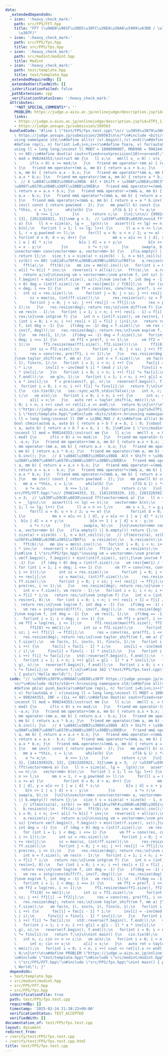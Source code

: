 ```yaml
---
data:
  _extendedDependsOn:
  - icon: ':heavy_check_mark:'
    path: src/FPS/FFT.hpp
    title: "FFT (\u9AD8\u901F\u30D5\u30FC\u30EA\u30A8\u5909\u63DB / \u7573\u307F\u8FBC\
      \u307F)"
  - icon: ':heavy_check_mark:'
    path: src/FPS/fps.hpp
    title: src/FPS/fps.hpp
  - icon: ':heavy_check_mark:'
    path: src/modint/modint.hpp
    title: Modint
  - icon: ':heavy_check_mark:'
    path: test/template.hpp
    title: test/template.hpp
  _extendedRequiredBy: []
  _extendedVerifiedWith: []
  _isVerificationFailed: false
  _pathExtension: cpp
  _verificationStatusIcon: ':heavy_check_mark:'
  attributes:
    '*NOT_SPECIAL_COMMENTS*': ''
    PROBLEM: https://judge.u-aizu.ac.jp/onlinejudge/description.jsp?id=ITP1_1_A
    links:
    - https://judge.u-aizu.ac.jp/onlinejudge/description.jsp?id=ITP1_1_A
    - https://judge.yosupo.jp/submission/269563
  bundledCode: "#line 1 \"test/FPS/fps.test.cpp\"\n// \u3059\u3079\u3066AC\u6E08\u307F\
    \ https://judge.yosupo.jp/submission/269563\n\n/*\n#include <bits/stdc++.h>\n\
    using namespace std;\n#define all(v) (v).begin(),(v).end()\n#define pb(a) push_back(a)\n\
    #define rep(i, n) for(int i=0;i<n;i++)\n#define foa(e, v) for(auto&& e : v)\n\
    using ll = long long;\nconst ll MOD7 = 1000000007, MOD998 = 998244353, INF = (1LL\
    \ << 60);\n#define dout(a) cout<<fixed<<setprecision(10)<<a<<endl;\n\nconst ll\
    \ mod = 998244353;\nstruct mm {\n   ll x;\n   mm(ll x_ = 0) : x(x_ % mod) {\n\
    \      if(x < 0) x += mod;\n   }\n   friend mm operator-(mm a) { return -a.x;\
    \ }\n   friend mm operator+(mm a, mm b) { return a.x + b.x; }\n   friend mm operator-(mm\
    \ a, mm b) { return a.x - b.x; }\n   friend mm operator*(mm a, mm b) { return\
    \ a.x * b.x; }\n   friend mm operator/(mm a, mm b) { return a * b.inv(); }\n \
    \  // 4 \u884C\u30B3\u30D4\u30DA  Alt + Shift + \u30AF\u30EA\u30C3\u30AF\u3067\
    \u8907\u6570\u30AB\u30FC\u30BD\u30EB\n   friend mm& operator+=(mm& a, mm b) {\
    \ return a = a.x + b.x; }\n   friend mm& operator-=(mm& a, mm b) { return a =\
    \ a.x - b.x; }\n   friend mm& operator*=(mm& a, mm b) { return a = a.x * b.x;\
    \ }\n   friend mm& operator/=(mm& a, mm b) { return a = a * b.inv(); }\n   mm\
    \ inv() const { return pow(mod - 2); }\n   mm pow(ll b) const {\n      mm a =\
    \ *this, c = 1;\n      while(b) {\n         if(b & 1) c *= a;\n         a *= a;\n\
    \         b >>= 1;\n      }\n      return c;\n   }\n};\n\n// {998244353, 3}, {1811939329,\
    \ 13}, {2013265921, 31}\nmm g = 3;  // \u539F\u59CB\u6839\nvoid fft(vector<mm>&\
    \ a) {\n   ll n = size(a), lg = __lg(n);\n   assert((1 << lg) == n);\n   vector<mm>\
    \ b(n);\n   for(int l = 1; l <= lg; l++) {\n      ll w = n >> l;\n      mm s =\
    \ 1, r = g.pow(mod >> l);\n      for(ll u = 0; u < n / 2; u += w) {\n        \
    \ for(int d = 0; d < w; d++) {\n            mm x = a[u << 1 | d], y = a[u << 1\
    \ | w | d] * s;\n            b[u | d] = x + y;\n            b[n >> 1 | u | d]\
    \ = x - y;\n         }\n         s *= r;\n      }\n      swap(a, b);\n   }\n}\n\
    \nvector<mm> conv(vector<mm> a, vector<mm> b) {\n   if(a.empty() || b.empty())\
    \ return {};\n   size_t s = size(a) + size(b) - 1, n = bit_ceil(s);\n   // if(min(sz(a),\
    \ sz(b)) <= 60) \u611A\u76F4\u306B\u639B\u3051\u7B97\n   a.resize(n);\n   b.resize(n);\n\
    \   fft(a);\n   fft(b);\n   mm inv = mm(n).inv();\n   for(int i = 0; i < n; i++)\
    \ a[i] *= b[i] * inv;\n   reverse(1 + all(a));\n   fft(a);\n   a.resize(s);\n\
    \   return a;\n}\n\nusing vm = vector<mm>;\nvm pre(vm f, int sz) {return vm(f.begin(),\
    \ f.begin() + min((int)f.size(), sz));}\nvm inv(vm f, int deg = -1) {\n   if (deg\
    \ < 0) deg = (int)f.size();\n   vm res({mm(1) / f[0]});\n   for (int i = 1; i\
    \ < deg; i <<= 1) {\n      vm ff = conv(res, conv(res, pre(f, i << 1)));\n   \
    \   int sz = res.size();\n      for(int j = 0; j < sz; j ++) res[j] += res[j];\n\
    \      sz = max(sz, (int)ff.size());\n      res.resize(sz); sz = ff.size();\n\
    \      for(int j = 0; j < sz; j ++) res[j] -= ff[j];\n      res = pre(res, i <<\
    \ 1);\n   }\n   res.resize(deg); return res;\n}\nvm diff(vm f) {\n   int n = f.size();\
    \ vm res(n - 1);\n   for(int i = 1; i < n; i ++) res[i - 1] = f[i] * i;\n   return\
    \ res;\n}\nvm intg(vm f) {\n   int n = (int)f.size(); vm res(n+1, 0);\n   for\
    \ (int i = 0; i < n; i ++) res[i + 1] = f[i] / (i+1);\n   return res;\n}\nvm log(vm\
    \ f, int deg = -1) {\n   if(deg == -1) deg = f.size();\n   vm res = intg(conv(diff(f),\
    \ inv(f, deg)));\n   res.resize(deg); return res;\n}\nvm exp(vm f, int deg = -1)\
    \ {\n   vm res(1, 1);\n   if(deg == -1) deg = f.size();\n   for(int i = 1; i <\
    \ deg; i <<= 1) {\n      vm ff1 = pre(f, i << 1);\n      vm ff2 = log(res, i <<\
    \ 1);\n      ff1.resize(max(ff1.size(), ff2.size()));\n      ff1[0] += mm(1);\n\
    \      int sz = ff2.size();\n      for(int j = 0; j < sz; j ++) ff1[j] -= ff2[j];\n\
    \      res = conv(res, pre(ff1, i << 1));\n   }\n   res.resize(deg); return res;\n\
    }\nvm taylor_shift(vm f, mm a) {\n   int n = f.size();\n   vm fac(n, 1), inv(n,\
    \ 1), finv(n, 1);\n   for(int i = 2; i < n; i ++) {\n      fac[i] = fac[i - 1]\
    \ * i;\n      inv[i] = -inv[mod % i] * (mod / i);\n      finv[i] = finv[i - 1]\
    \ * inv[i];\n   }\n   for(int i = 0; i < n; i ++) f[i] *= fac[i];\n   std::reverse(f.begin(),\
    \ f.end());\n   vm g(n, 1);\n   for(int i = 1; i < n; i ++) g[i] = g[i - 1] *\
    \ a * inv[i];\n   f = pre(conv(f, g), n);\n   reverse(f.begin(), f.end());\n \
    \  for(int i = 0; i < n; i ++) f[i] *= finv[i];\n   return f;\n}\n\nint main()\
    \ {\n   cin.tie(0);\n   ios::sync_with_stdio(false);\n   int n, c; cin >> n >>\
    \ c;\n   vm a(n);\n   for(int i = 0; i < n; i ++) {\n      int x; cin >> x;\n\
    \      a[i] = x;\n   }\n   auto ret = taylor_shift(a, mm(c));\n   for(int i =\
    \ 0; i < n; i ++) cout << ret[i].x << endl;\n   return 0;\n}\n*/\n\n#define PROBLEM\
    \ \"https://judge.u-aizu.ac.jp/onlinejudge/description.jsp?id=ITP1_1_A\"\n#line\
    \ 1 \"test/template.hpp\"\n#include <bits/stdc++.h>\nusing namespace std;\nusing\
    \ ll = long long;\nconst ll INF = LLONG_MAX / 4;\n#define all(a) begin(a), end(a)\n\
    bool chmin(auto& a, auto b) { return a > b ? a = b, 1 : 0; }\nbool chmax(auto&\
    \ a, auto b) { return a < b ? a = b, 1 : 0; }\n#line 1 \"src/modint/modint.hpp\"\
    \nconst ll mod = 998244353;\nstruct mm {\n   ll x;\n   mm(ll x_ = 0) : x(x_ %\
    \ mod) {\n      if(x < 0) x += mod;\n   }\n   friend mm operator-(mm a) { return\
    \ -a.x; }\n   friend mm operator+(mm a, mm b) { return a.x + b.x; }\n   friend\
    \ mm operator-(mm a, mm b) { return a.x - b.x; }\n   friend mm operator*(mm a,\
    \ mm b) { return a.x * b.x; }\n   friend mm operator/(mm a, mm b) { return a *\
    \ b.inv(); }\n   // 4 \u884C\u30B3\u30D4\u30DA  Alt + Shift + \u30AF\u30EA\u30C3\
    \u30AF\u3067\u8907\u6570\u30AB\u30FC\u30BD\u30EB\n   friend mm& operator+=(mm&\
    \ a, mm b) { return a = a.x + b.x; }\n   friend mm& operator-=(mm& a, mm b) {\
    \ return a = a.x - b.x; }\n   friend mm& operator*=(mm& a, mm b) { return a =\
    \ a.x * b.x; }\n   friend mm& operator/=(mm& a, mm b) { return a = a * b.inv();\
    \ }\n   mm inv() const { return pow(mod - 2); }\n   mm pow(ll b) const {\n   \
    \   mm a = *this, c = 1;\n      while(b) {\n         if(b & 1) c *= a;\n     \
    \    a *= a;\n         b >>= 1;\n      }\n      return c;\n   }\n};\n#line 1 \"\
    src/FPS/FFT.hpp\"\n// {998244353, 3}, {1811939329, 13}, {2013265921, 31}\nmm g\
    \ = 3;  // \u539F\u59CB\u6839\nvoid fft(vector<mm>& a) {\n   ll n = size(a), lg\
    \ = __lg(n);\n   assert((1 << lg) == n);\n   vector<mm> b(n);\n   for(int l =\
    \ 1; l <= lg; l++) {\n      ll w = n >> l;\n      mm s = 1, r = g.pow(mod >> l);\n\
    \      for(ll u = 0; u < n / 2; u += w) {\n         for(int d = 0; d < w; d++)\
    \ {\n            mm x = a[u << 1 | d], y = a[u << 1 | w | d] * s;\n          \
    \  b[u | d] = x + y;\n            b[n >> 1 | u | d] = x - y;\n         }\n   \
    \      s *= r;\n      }\n      swap(a, b);\n   }\n}\nvector<mm> conv(vector<mm>\
    \ a, vector<mm> b) {\n   if(a.empty() || b.empty()) return {};\n   size_t s =\
    \ size(a) + size(b) - 1, n = bit_ceil(s);\n   // if(min(sz(a), sz(b)) <= 60) \u611A\
    \u76F4\u306B\u639B\u3051\u7B97\n   a.resize(n);\n   b.resize(n);\n   fft(a);\n\
    \   fft(b);\n   mm inv = mm(n).inv();\n   for(int i = 0; i < n; i++) a[i] *= b[i]\
    \ * inv;\n   reverse(1 + all(a));\n   fft(a);\n   a.resize(s);\n   return a;\n\
    }\n#line 1 \"src/FPS/fps.hpp\"\nusing vm = vector<mm>;\nvm pre(vm f, int sz) {return\
    \ vm(f.begin(), f.begin() + min((int)f.size(), sz));}\nvm inv(vm f, int deg =\
    \ -1) {\n   if (deg < 0) deg = (int)f.size();\n   vm res({mm(1) / f[0]});\n  \
    \ for (int i = 1; i < deg; i <<= 1) {\n      vm ff = conv(res, conv(res, pre(f,\
    \ i << 1)));\n      int sz = res.size();\n      for(int j = 0; j < sz; j ++) res[j]\
    \ += res[j];\n      sz = max(sz, (int)ff.size());\n      res.resize(sz); sz =\
    \ ff.size();\n      for(int j = 0; j < sz; j ++) res[j] -= ff[j];\n      res =\
    \ pre(res, i << 1);\n   }\n   res.resize(deg); return res;\n}\nvm diff(vm f) {\n\
    \   int n = f.size(); vm res(n - 1);\n   for(int i = 1; i < n; i ++) res[i - 1]\
    \ = f[i] * i;\n   return res;\n}\nvm intg(vm f) {\n   int n = (int)f.size(); vm\
    \ res(n+1, 0);\n   for (int i = 0; i < n; i ++) res[i + 1] = f[i] / (i+1);\n \
    \  return res;\n}\nvm log(vm f, int deg = -1) {\n   if(deg == -1) deg = f.size();\n\
    \   vm res = intg(conv(diff(f), inv(f, deg)));\n   res.resize(deg); return res;\n\
    }\nvm exp(vm f, int deg = -1) {\n   vm res(1, 1);\n   if(deg == -1) deg = f.size();\n\
    \   for(int i = 1; i < deg; i <<= 1) {\n      vm ff1 = pre(f, i << 1);\n     \
    \ vm ff2 = log(res, i << 1);\n      ff1.resize(max(ff1.size(), ff2.size()));\n\
    \      ff1[0] += mm(1);\n      int sz = ff2.size();\n      for(int j = 0; j <\
    \ sz; j ++) ff1[j] -= ff2[j];\n      res = conv(res, pre(ff1, i << 1));\n   }\n\
    \   res.resize(deg); return res;\n}\nvm taylor_shift(vm f, mm a) {\n   int n =\
    \ f.size();\n   vm fac(n, 1), inv(n, 1), finv(n, 1);\n   for(int i = 2; i < n;\
    \ i ++) {\n      fac[i] = fac[i - 1] * i;\n      inv[i] = -inv[mod % i] * (mod\
    \ / i);\n      finv[i] = finv[i - 1] * inv[i];\n   }\n   for(int i = 0; i < n;\
    \ i ++) f[i] *= fac[i];\n   std::reverse(f.begin(), f.end());\n   vm g(n, 1);\n\
    \   for(int i = 1; i < n; i ++) g[i] = g[i - 1] * a * inv[i];\n   f = pre(conv(f,\
    \ g), n);\n   reverse(f.begin(), f.end());\n   for(int i = 0; i < n; i ++) f[i]\
    \ *= finv[i];\n   return f;\n}\n#line 162 \"test/FPS/fps.test.cpp\"\nint main()\
    \ { puts(\"Hello World\"); }\n"
  code: "// \u3059\u3079\u3066AC\u6E08\u307F https://judge.yosupo.jp/submission/269563\n\
    \n/*\n#include <bits/stdc++.h>\nusing namespace std;\n#define all(v) (v).begin(),(v).end()\n\
    #define pb(a) push_back(a)\n#define rep(i, n) for(int i=0;i<n;i++)\n#define foa(e,\
    \ v) for(auto&& e : v)\nusing ll = long long;\nconst ll MOD7 = 1000000007, MOD998\
    \ = 998244353, INF = (1LL << 60);\n#define dout(a) cout<<fixed<<setprecision(10)<<a<<endl;\n\
    \nconst ll mod = 998244353;\nstruct mm {\n   ll x;\n   mm(ll x_ = 0) : x(x_ %\
    \ mod) {\n      if(x < 0) x += mod;\n   }\n   friend mm operator-(mm a) { return\
    \ -a.x; }\n   friend mm operator+(mm a, mm b) { return a.x + b.x; }\n   friend\
    \ mm operator-(mm a, mm b) { return a.x - b.x; }\n   friend mm operator*(mm a,\
    \ mm b) { return a.x * b.x; }\n   friend mm operator/(mm a, mm b) { return a *\
    \ b.inv(); }\n   // 4 \u884C\u30B3\u30D4\u30DA  Alt + Shift + \u30AF\u30EA\u30C3\
    \u30AF\u3067\u8907\u6570\u30AB\u30FC\u30BD\u30EB\n   friend mm& operator+=(mm&\
    \ a, mm b) { return a = a.x + b.x; }\n   friend mm& operator-=(mm& a, mm b) {\
    \ return a = a.x - b.x; }\n   friend mm& operator*=(mm& a, mm b) { return a =\
    \ a.x * b.x; }\n   friend mm& operator/=(mm& a, mm b) { return a = a * b.inv();\
    \ }\n   mm inv() const { return pow(mod - 2); }\n   mm pow(ll b) const {\n   \
    \   mm a = *this, c = 1;\n      while(b) {\n         if(b & 1) c *= a;\n     \
    \    a *= a;\n         b >>= 1;\n      }\n      return c;\n   }\n};\n\n// {998244353,\
    \ 3}, {1811939329, 13}, {2013265921, 31}\nmm g = 3;  // \u539F\u59CB\u6839\nvoid\
    \ fft(vector<mm>& a) {\n   ll n = size(a), lg = __lg(n);\n   assert((1 << lg)\
    \ == n);\n   vector<mm> b(n);\n   for(int l = 1; l <= lg; l++) {\n      ll w =\
    \ n >> l;\n      mm s = 1, r = g.pow(mod >> l);\n      for(ll u = 0; u < n / 2;\
    \ u += w) {\n         for(int d = 0; d < w; d++) {\n            mm x = a[u <<\
    \ 1 | d], y = a[u << 1 | w | d] * s;\n            b[u | d] = x + y;\n        \
    \    b[n >> 1 | u | d] = x - y;\n         }\n         s *= r;\n      }\n     \
    \ swap(a, b);\n   }\n}\n\nvector<mm> conv(vector<mm> a, vector<mm> b) {\n   if(a.empty()\
    \ || b.empty()) return {};\n   size_t s = size(a) + size(b) - 1, n = bit_ceil(s);\n\
    \   // if(min(sz(a), sz(b)) <= 60) \u611A\u76F4\u306B\u639B\u3051\u7B97\n   a.resize(n);\n\
    \   b.resize(n);\n   fft(a);\n   fft(b);\n   mm inv = mm(n).inv();\n   for(int\
    \ i = 0; i < n; i++) a[i] *= b[i] * inv;\n   reverse(1 + all(a));\n   fft(a);\n\
    \   a.resize(s);\n   return a;\n}\n\nusing vm = vector<mm>;\nvm pre(vm f, int\
    \ sz) {return vm(f.begin(), f.begin() + min((int)f.size(), sz));}\nvm inv(vm f,\
    \ int deg = -1) {\n   if (deg < 0) deg = (int)f.size();\n   vm res({mm(1) / f[0]});\n\
    \   for (int i = 1; i < deg; i <<= 1) {\n      vm ff = conv(res, conv(res, pre(f,\
    \ i << 1)));\n      int sz = res.size();\n      for(int j = 0; j < sz; j ++) res[j]\
    \ += res[j];\n      sz = max(sz, (int)ff.size());\n      res.resize(sz); sz =\
    \ ff.size();\n      for(int j = 0; j < sz; j ++) res[j] -= ff[j];\n      res =\
    \ pre(res, i << 1);\n   }\n   res.resize(deg); return res;\n}\nvm diff(vm f) {\n\
    \   int n = f.size(); vm res(n - 1);\n   for(int i = 1; i < n; i ++) res[i - 1]\
    \ = f[i] * i;\n   return res;\n}\nvm intg(vm f) {\n   int n = (int)f.size(); vm\
    \ res(n+1, 0);\n   for (int i = 0; i < n; i ++) res[i + 1] = f[i] / (i+1);\n \
    \  return res;\n}\nvm log(vm f, int deg = -1) {\n   if(deg == -1) deg = f.size();\n\
    \   vm res = intg(conv(diff(f), inv(f, deg)));\n   res.resize(deg); return res;\n\
    }\nvm exp(vm f, int deg = -1) {\n   vm res(1, 1);\n   if(deg == -1) deg = f.size();\n\
    \   for(int i = 1; i < deg; i <<= 1) {\n      vm ff1 = pre(f, i << 1);\n     \
    \ vm ff2 = log(res, i << 1);\n      ff1.resize(max(ff1.size(), ff2.size()));\n\
    \      ff1[0] += mm(1);\n      int sz = ff2.size();\n      for(int j = 0; j <\
    \ sz; j ++) ff1[j] -= ff2[j];\n      res = conv(res, pre(ff1, i << 1));\n   }\n\
    \   res.resize(deg); return res;\n}\nvm taylor_shift(vm f, mm a) {\n   int n =\
    \ f.size();\n   vm fac(n, 1), inv(n, 1), finv(n, 1);\n   for(int i = 2; i < n;\
    \ i ++) {\n      fac[i] = fac[i - 1] * i;\n      inv[i] = -inv[mod % i] * (mod\
    \ / i);\n      finv[i] = finv[i - 1] * inv[i];\n   }\n   for(int i = 0; i < n;\
    \ i ++) f[i] *= fac[i];\n   std::reverse(f.begin(), f.end());\n   vm g(n, 1);\n\
    \   for(int i = 1; i < n; i ++) g[i] = g[i - 1] * a * inv[i];\n   f = pre(conv(f,\
    \ g), n);\n   reverse(f.begin(), f.end());\n   for(int i = 0; i < n; i ++) f[i]\
    \ *= finv[i];\n   return f;\n}\n\nint main() {\n   cin.tie(0);\n   ios::sync_with_stdio(false);\n\
    \   int n, c; cin >> n >> c;\n   vm a(n);\n   for(int i = 0; i < n; i ++) {\n\
    \      int x; cin >> x;\n      a[i] = x;\n   }\n   auto ret = taylor_shift(a,\
    \ mm(c));\n   for(int i = 0; i < n; i ++) cout << ret[i].x << endl;\n   return\
    \ 0;\n}\n*/\n\n#define PROBLEM \"https://judge.u-aizu.ac.jp/onlinejudge/description.jsp?id=ITP1_1_A\"\
    \n#include \"test/template.hpp\"\n#include \"src/modint/modint.hpp\"\n#include\
    \ \"src/FPS/FFT.hpp\"\n#include \"src/FPS/fps.hpp\"\nint main() { puts(\"Hello\
    \ World\"); }"
  dependsOn:
  - test/template.hpp
  - src/modint/modint.hpp
  - src/FPS/FFT.hpp
  - src/FPS/fps.hpp
  isVerificationFile: true
  path: test/FPS/fps.test.cpp
  requiredBy: []
  timestamp: '2025-02-24 21:38:22+09:00'
  verificationStatus: TEST_ACCEPTED
  verifiedWith: []
documentation_of: test/FPS/fps.test.cpp
layout: document
redirect_from:
- /verify/test/FPS/fps.test.cpp
- /verify/test/FPS/fps.test.cpp.html
title: test/FPS/fps.test.cpp
---
```

